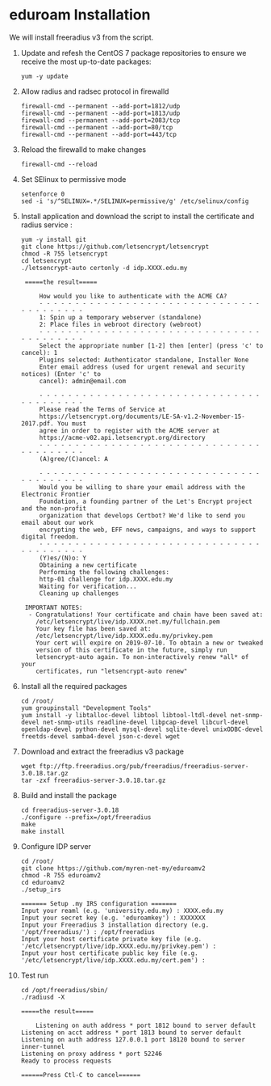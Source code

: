 # eduroam Installation

We will install freeradius v3 from the script.

1. Update and refesh the CentOS 7 package repositories to ensure we receive the most up-to-date packages:

       yum -y update
              
2. Allow radius and radsec protocol in firewalld

       firewall-cmd --permanent --add-port=1812/udp
       firewall-cmd --permanent --add-port=1813/udp
       firewall-cmd --permanent --add-port=2083/tcp
       firewall-cmd --permanent --add-port=80/tcp
       firewall-cmd --permanent --add-port=443/tcp
                
3. Reload the firewalld to make changes

       firewall-cmd --reload
       
4. Set SElinux to permissive mode

       setenforce 0
       sed -i 's/^SELINUX=.*/SELINUX=permissive/g' /etc/selinux/config
       
4. Install application and download the script to install the certificate and radius service :

       yum -y install git
       git clone https://github.com/letsencrypt/letsencrypt
       chmod -R 755 letsencrypt
       cd letsencrypt
       ./letsencrypt-auto certonly -d idp.XXXX.edu.my
       
       	=====the result=====
       
            How would you like to authenticate with the ACME CA?
            - - - - - - - - - - - - - - - - - - - - - - - - - - - - - - - - - - - - - - - -
            1: Spin up a temporary webserver (standalone)
            2: Place files in webroot directory (webroot)
            - - - - - - - - - - - - - - - - - - - - - - - - - - - - - - - - - - - - - - - -
            Select the appropriate number [1-2] then [enter] (press 'c' to cancel): 1
            Plugins selected: Authenticator standalone, Installer None
            Enter email address (used for urgent renewal and security notices) (Enter 'c' to
            cancel): admin@email.com

            - - - - - - - - - - - - - - - - - - - - - - - - - - - - - - - - - - - - - - - -
            Please read the Terms of Service at
            https://letsencrypt.org/documents/LE-SA-v1.2-November-15-2017.pdf. You must
            agree in order to register with the ACME server at
            https://acme-v02.api.letsencrypt.org/directory
            - - - - - - - - - - - - - - - - - - - - - - - - - - - - - - - - - - - - - - - -
            (A)gree/(C)ancel: A

            - - - - - - - - - - - - - - - - - - - - - - - - - - - - - - - - - - - - - - - -
            Would you be willing to share your email address with the Electronic Frontier
            Foundation, a founding partner of the Let's Encrypt project and the non-profit
            organization that develops Certbot? We'd like to send you email about our work
            encrypting the web, EFF news, campaigns, and ways to support digital freedom.
            - - - - - - - - - - - - - - - - - - - - - - - - - - - - - - - - - - - - - - - -
            (Y)es/(N)o: Y
            Obtaining a new certificate
            Performing the following challenges:
            http-01 challenge for idp.XXXX.edu.my
            Waiting for verification...
            Cleaning up challenges

		IMPORTANT NOTES:
		 - Congratulations! Your certificate and chain have been saved at:
		   /etc/letsencrypt/live/idp.XXXX.net.my/fullchain.pem
		   Your key file has been saved at:
		   /etc/letsencrypt/live/idp.XXXX.edu.my/privkey.pem
		   Your cert will expire on 2019-07-10. To obtain a new or tweaked
		   version of this certificate in the future, simply run
		   letsencrypt-auto again. To non-interactively renew *all* of your
		   certificates, run "letsencrypt-auto renew"
                
7. Install all the required packages

	   cd /root/
	   yum groupinstall "Development Tools"
	   yum install -y libtalloc-devel libtool libtool-ltdl-devel net-snmp-devel net-snmp-utils readline-devel libpcap-devel libcurl-devel openldap-devel python-devel mysql-devel sqlite-devel unixODBC-devel freetds-devel samba4-devel json-c-devel wget
	   
8. Download and extract the freeradius v3 package

	   wget ftp://ftp.freeradius.org/pub/freeradius/freeradius-server-3.0.18.tar.gz
	   tar -zxf freeradius-server-3.0.18.tar.gz
	   
9. Build and install the package

	   cd freeradius-server-3.0.18
	   ./configure --prefix=/opt/freeradius
	   make
	   make install
	
10. Configure IDP server

	    cd /root/
	    git clone https://github.com/myren-net-my/eduroamv2
	    chmod -R 755 eduroamv2
	    cd eduroamv2
	    ./setup_irs
	    
	    ======= Setup .my IRS configuration =======
	    Input your reaml (e.g. 'university.edu.my) : XXXX.edu.my
	    Input your secret key (e.g. 'eduroamkey') : XXXXXXX
	    Input your Freeradius 3 installation directory (e.g. '/opt/freeradius/') : /opt/freeradius
	    Input your host certificate private key file (e.g. '/etc/letsencrypt/live/idp.XXXX.edu.my/privkey.pem') : 
	    Input your host certificate public key file (e.g. '/etc/letsencrypt/live/idp.XXXX.edu.my/cert.pem') :

11. Test run

	    cd /opt/freeradius/sbin/
	    ./radiusd -X
	    
	    =====the result=====
	    
	    	Listening on auth address * port 1812 bound to server default
		Listening on acct address * port 1813 bound to server default
		Listening on auth address 127.0.0.1 port 18120 bound to server inner-tunnel
		Listening on proxy address * port 52246
		Ready to process requests
		
	    ======Press Ctl-C to cancel======
